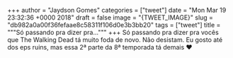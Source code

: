 
+++
author = "Jaydson Gomes"
categories = ["tweet"]
date = "Mon Mar 19 23:32:36 +0000 2018"
draft = false
image = "{TWEET_IMAGE}"
slug = "db982a0a00f36fefaae8c58311f106d0e3b3bb20"
tags = ["tweet"]
title = """Só passando pra dizer pra..."""
+++
Só passando pra dizer pra vocês que The Walking Dead tá muito foda de novo. Não desistam. Eu gosto até dos eps ruins, mas essa 2ª parte da 8ª temporada tá demais ❤️
